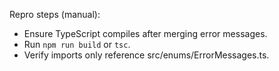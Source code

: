 Repro steps (manual):
- Ensure TypeScript compiles after merging error messages.
- Run `npm run build` or `tsc`.
- Verify imports only reference src/enums/ErrorMessages.ts.
